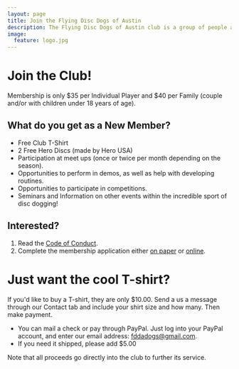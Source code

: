 ```yaml
---
layout: page
title: Join the Flying Disc Dogs of Austin
description: The Flying Disc Dogs of Austin club is a group of people and their dogs who meet to play games with flying discs and who compete in disc dog competitions.
image:
  feature: logo.jpg
---
```


# Join the Club!

Membership is only $35 per Individual Player and $40 per Family (couple and/or with children under 18 years of age).

## What do you get as a New Member?

-   Free Club T-Shirt
-   2 Free Hero Discs (made by Hero USA)
-   Participation at meet ups (once or twice per month depending on the season).
-   Opportunities to perform in demos, as well as help with developing routines.
-   Opportunities to participate in competitions.
-   Seminars and Information on other events within the incredible sport of disc dogging!

## Interested?

1.  Read the [Code of Conduct](https://drive.google.com/file/d/0B8FTfwLVTQ1ramJva3ZqSmNRY0k/view?usp=sharing).
1.  Complete the membership application either [on paper](https://drive.google.com/file/d/0B8FTfwLVTQ1rUnhmbFlJZUFOSkU/view?usp=sharing) or [online](https://drive.google.com/open?id=1Vj7xB2zadOoDrH3kY6PRkI0NyToOVrNltiarEwD8PWU).

# Just want the cool T-shirt?

If you'd like to buy a T-shirt, they are only $10.00. Send a us a message through our Contact tab and include your shirt size and how many. Then make payment.

-   You can mail a check or pay through PayPal. Just log into your PayPal account, and enter our email address: [fddadogs@gmail.com](mailto:fddadogs@gmail.com).
-   If you need it shipped, please add $5.00

Note that all proceeds go directly into the club to further its service.
